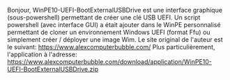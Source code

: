 Bonjour,
  WinPE10-UEFI-BootExternalUSBDrive est une interface graphique (sous-powershell) permettant de créer une clé USB UEFI.
Un script powershell (avec interface GUI) a était ajouter dans le WinPE personnalisé permettant de cloner un environnement Windows UEFI (format Ffu) ou simplement créer / déployer une image Wim.
Le site original de l'auteur est le suivant: 
https://www.alexcomputerbubble.com/
Plus particulièrement, l'application à l'adresse: 
https://www.alexcomputerbubble.com/download/application/WinPE10-UEFI-BootExternalUSBDrive.zip
